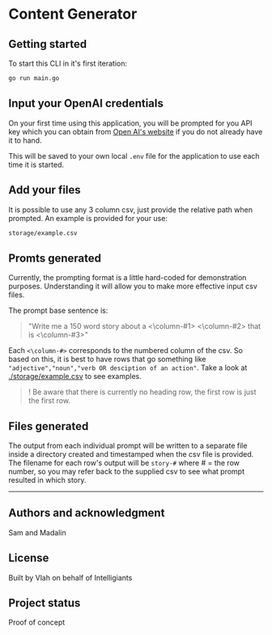 # Content Generator

## Getting started

To start this CLI in it's first iteration:

```sh
go run main.go
```

## Input your OpenAI credentials

On your first time using this application, you will be prompted for you API key which you can obtain from [Open AI's website](https://platform.openai.com/account/api-keys) if you do not already have it to hand.

This will be saved to your own local `.env` file for the application to use each time it is started.

## Add your files

It is possible to use any 3 column csv, just provide the relative path when prompted. An example is provided for your use:

```sh
storage/example.csv
```

## Promts generated

Currently, the prompting format is a little hard-coded for demonstration purposes. Understanding it will allow you to make more effective input csv files.

The prompt base sentence is:

> "Write me a 150 word story about a <\column-#1> <\column-#2> that is <\column-#3>"

Each `<\column-#>` corresponds to the numbered column of the csv. So based on this, it is best to have rows that go something like `"adjective","noun","verb OR desciption of an action"`. Take a look at [./storage/example.csv](./storage/example.csv) to see examples.

>! Be aware that there is currently no heading row, the first row is just the first row.

## Files generated

The output from each individual prompt will be written to a separate file inside a directory created and timestamped when the csv file is provided. The filename for each row's output will be `story-#` where # = the row number, so you may refer back to the supplied csv to see what prompt resulted in which story.

***

## Authors and acknowledgment

Sam and Madalin

## License

Built by Vlah on behalf of Intelligiants

## Project status

Proof of concept
